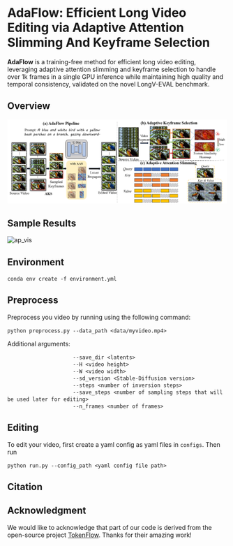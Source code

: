 # AdaFlow: Efficient Long Video Editing via Adaptive Attention Slimming And Keyframe Selection

**AdaFlow** is a training-free method for efficient long video editing, leveraging adaptive attention slimming and keyframe selection to handle over 1k frames in a single GPU inference while maintaining high quality and temporal consistency, validated on the novel LongV-EVAL benchmark.

## Overview

![framework](README.assets/framework.png)

## Sample Results

![ap_vis](README.assets/ap_vis.png)

## Environment

```text
conda env create -f environment.yml
```

## Preprocess

Preprocess you video by running using the following command:

```
python preprocess.py --data_path <data/myvideo.mp4>
```

Additional arguments:

```
                     --save_dir <latents>
                     --H <video height>
                     --W <video width>
                     --sd_version <Stable-Diffusion version>
                     --steps <number of inversion steps>
                     --save_steps <number of sampling steps that will be used later for editing>
                     --n_frames <number of frames>
```

## Editing

To edit your video, first create a yaml config as yaml files in `configs`. Then run

```
python run.py --config_path <yaml config file path>
```

## Citation

## Acknowledgment

We would like to acknowledge that part of our code is derived from the open-source project [TokenFlow](https://github.com/omerbt/TokenFlow). Thanks for their amazing work!